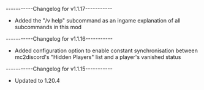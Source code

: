 -----------Changelog for v1.1.17-----------

- Added the "/v help" subcommand as an ingame explanation of all subcommands in this mod

-----------Changelog for v1.1.16-----------

- Added configuration option to enable constant synchronisation between mc2discord's "Hidden Players" list and a player's vanished status

-----------Changelog for v1.1.15-----------

- Updated to 1.20.4